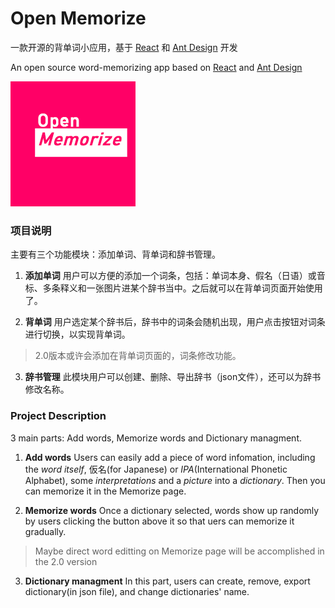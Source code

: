# Open Memorize
一款开源的背单词小应用，基于 [React](https://reactjs.org) 和 [Ant Design](https://ant.design) 开发

An open source word-memorizing app based on [React](https://reactjs.org) and [Ant Design](https://ant.design) 

![](src/logo.png)

### 项目说明

主要有三个功能模块：添加单词、背单词和辞书管理。

1. **添加单词** 用户可以方便的添加一个词条，包括：单词本身、假名（日语）或音标、多条释义和一张图片进某个辞书当中。之后就可以在背单词页面开始使用了。

2. **背单词** 用户选定某个辞书后，辞书中的词条会随机出现，用户点击按钮对词条进行切换，以实现背单词。
> 2.0版本或许会添加在背单词页面的，词条修改功能。

3. **辞书管理** 此模块用户可以创建、删除、导出辞书（json文件），还可以为辞书修改名称。

### Project Description

3 main parts: Add words, Memorize words and Dictionary managment.

1. **Add words** Users can easily add a piece of word infomation, including the *word itself*, 仮名(for Japanese) or *IPA*(International Phonetic Alphabet), some *interpretations* and a *picture* into a *dictionary*. Then you can memorize it in the Memorize page.

2. **Memorize words** Once a dictionary selected, words show up randomly by users clicking the button above it so that uers can memorize it gradually.
> Maybe direct word editting on Memorize page will be accomplished in the 2.0 version

3. **Dictionary managment** In this part, users can create, remove, export dictionary(in json file), and change dictionaries' name.
